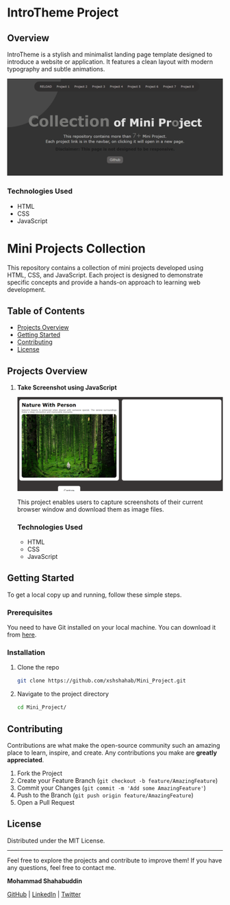 ﻿# IntroTheme Project
## Overview

IntroTheme is a stylish and minimalist landing page template designed to introduce a website or application. It features a clean layout with modern typography and subtle animations.

![IntroTheme Preview](https://github.com/xshshahab/Mini_Project/blob/main/Themes/IntroTheme.png)

### Technologies Used

- HTML
- CSS
- JavaScript

# Mini Projects Collection

This repository contains a collection of mini projects developed using HTML, CSS, and JavaScript. Each project is designed to demonstrate specific concepts and provide a hands-on approach to learning web development.

## Table of Contents

- [Projects Overview](#projects-overview)
- [Getting Started](#getting-started)
- [Contributing](#contributing)
- [License](#license)

## Projects Overview
1. **Take Screenshot using JavaScript**

   ![Screenshot Capture Tool](https://github.com/xshshahab/Mini_Project/blob/main/Themes/ProjectOneTheme.png)

   This project enables users to capture screenshots of their current browser window and download them as image files.

   ### Technologies Used

   - HTML
   - CSS
   - JavaScript

## Getting Started

To get a local copy up and running, follow these simple steps.

### Prerequisites

You need to have Git installed on your local machine. You can download it from [here](https://git-scm.com/).

### Installation

1. Clone the repo
    ```sh
    git clone https://github.com/xshshahab/Mini_Project.git
    ```
2. Navigate to the project directory
    ```sh
    cd Mini_Project/
    ```

## Contributing

Contributions are what make the open-source community such an amazing place to learn, inspire, and create. Any contributions you make are **greatly appreciated**.

1. Fork the Project
2. Create your Feature Branch (`git checkout -b feature/AmazingFeature`)
3. Commit your Changes (`git commit -m 'Add some AmazingFeature'`)
4. Push to the Branch (`git push origin feature/AmazingFeature`)
5. Open a Pull Request

## License

Distributed under the MIT License.

---

Feel free to explore the projects and contribute to improve them! If you have any questions, feel free to contact me.

**Mohammad Shahabuddin**

[GitHub](https://github.com/xshshahab) | [LinkedIn](https://linkedin.com/in/xshshahab) | [Twitter](https://twitter.com/xshshahab)
